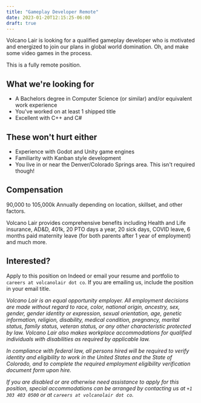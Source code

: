 ```yaml
---
title: "Gameplay Developer Remote"
date: 2023-01-20T12:15:25-06:00
draft: true
---
```


Volcano Lair is looking for a qualified gameplay developer who is motivated and energized to join our plans in global world domination. Oh, and make some video games in the process.

This is a fully remote position.

## What we're looking for

* A Bachelors degree in Computer Science (or similar) and/or equivalent work experience
* You've worked on at least 1 shipped title
* Excellent with C++ and C#

## These won't hurt either

* Experience with Godot and Unity game engines
* Familiarity with Kanban style development
* You live in or near the Denver/Colorado Springs area. This isn't required though!

## Compensation

90,000 to 105,000k Annually depending on location, skillset, and other factors.

Volcano Lair provides comprehensive benefits including Health and Life insurance, AD&D, 401k, 20 PTO days a year, 20 sick days, COVID leave, 6 months paid maternity leave (for both parents after 1 year of employment) and much more.

## Interested?

Apply to this position on Indeed or email your resume and portfolio to `careers at volcanolair dot co`. If you are emailing us, include the position in your email title.

*Volcano Lair is an equal opportunity employer. All employment decisions are made without regard to race, color, national origin, ancestry, sex, gender, gender identity or expression, sexual orientation, age, genetic information, religion, disability, medical condition, pregnancy, marital status, family status, veteran status, or any other characteristic protected by law. Volcano Lair also makes workplace accommodations for qualified individuals with disabilities as required by applicable law.*

*In compliance with federal law, all persons hired will be required to verify identity and eligibility to work in the United States and the State of Colorado, and to complete the required employment eligibility verification document form upon hire.*

*If you are disabled or are otherwise need assistance to apply for this position, special accommodations can be arranged by contacting us at `+1 303 403 0500` or at `careers at volcanolair dot co`.*
